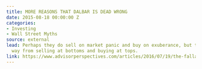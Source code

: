 ```yaml
---
title: MORE REASONS THAT DALBAR IS DEAD WRONG
date: 2015-08-18 00:00:00 Z
categories:
- Investing
- Wall Street Myths
source: external
lead: Perhaps they do sell on market panic and buy on exuberance, but that’s a long
  way from selling at bottoms and buying at tops.
link: https://www.advisorperspectives.com/articles/2016/07/19/the-fallacy-behind-investor-versus-fund-returns-and-why-dalbar-is-dead-wrong
---
```


